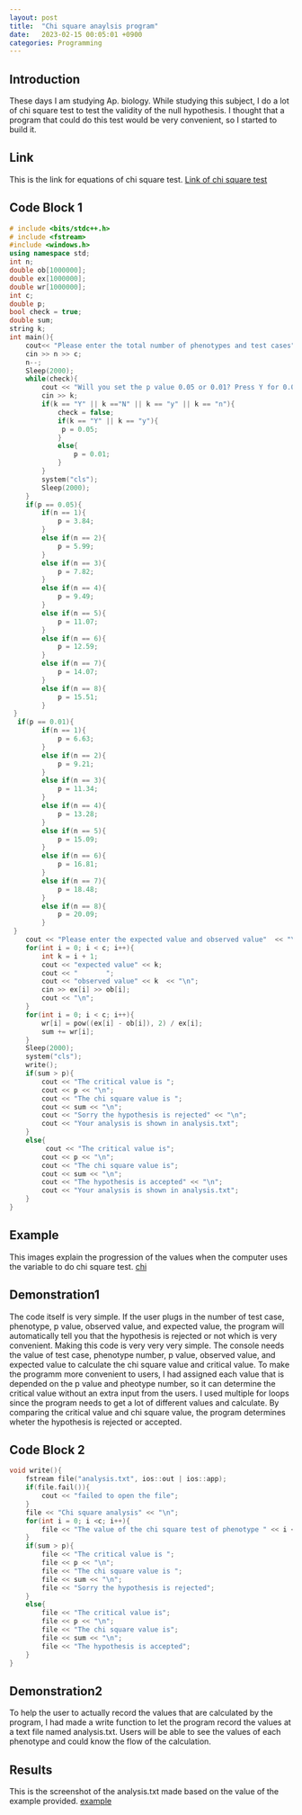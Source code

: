 ```yaml
---
layout: post
title:  "Chi square anaylsis program"
date:   2023-02-15 00:05:01 +0900
categories: Programming
---
```


## Introduction

These days I am studying Ap. biology. While studying this subject, I do a lot of chi square test to test the validity of the null hypothesis. I thought that a program that could do this test would be very convenient, so I started to build it.

## Link

This is the link for equations of chi square test.
[Link of chi square test](https://www.youtube.com/watch?v=CdM92yExsj0)

## Code Block 1

```c++
# include <bits/stdc++.h>
# include <fstream>
#include <windows.h>
using namespace std;
int n;
double ob[1000000];
double ex[1000000];
double wr[1000000];
int c;
double p;
bool check = true;
double sum;
string k;
int main(){
    cout<< "Please enter the total number of phenotypes and test cases" << "\n";
    cin >> n >> c;
    n--;
    Sleep(2000);
    while(check){
        cout << "Will you set the p value 0.05 or 0.01? Press Y for 0.05 N for 0.01" << "\n";
        cin >> k;
        if(k == "Y" || k =="N" || k == "y" || k == "n"){
            check = false;
            if(k == "Y" || k == "y"){
             p = 0.05;
            }
            else{
                p = 0.01;
            }
        }
        system("cls");
        Sleep(2000);
    }
    if(p == 0.05){
        if(n == 1){
            p = 3.84;
        }
        else if(n == 2){
            p = 5.99;
        }
        else if(n == 3){
            p = 7.82;
        }
        else if(n == 4){
            p = 9.49;
        }
        else if(n == 5){
            p = 11.07;
        }
        else if(n == 6){
            p = 12.59;
        }
        else if(n == 7){
            p = 14.07;
        }
        else if(n == 8){
            p = 15.51;
        }
 }
  if(p == 0.01){
        if(n == 1){
            p = 6.63;
        }
        else if(n == 2){
            p = 9.21;
        }
        else if(n == 3){
            p = 11.34;
        }
        else if(n == 4){
            p = 13.28;
        }
        else if(n == 5){
            p = 15.09;
        }
        else if(n == 6){
            p = 16.81;
        }
        else if(n == 7){
            p = 18.48;
        }
        else if(n == 8){
            p = 20.09;
        }
 }
    cout << "Please enter the expected value and observed value"  << "\n";
    for(int i = 0; i < c; i++){
        int k = i + 1;
        cout << "expected value" << k;
        cout << "       ";
        cout << "observed value" << k  << "\n";
        cin >> ex[i] >> ob[i];
        cout << "\n";
    }
    for(int i = 0; i < c; i++){
        wr[i] = pow((ex[i] - ob[i]), 2) / ex[i];
        sum += wr[i];
    }
    Sleep(2000);
    system("cls");
    write();
    if(sum > p){
        cout << "The critical value is ";
        cout << p << "\n";
        cout << "The chi square value is ";
        cout << sum << "\n";
        cout << "Sorry the hypothesis is rejected" << "\n";
        cout << "Your analysis is shown in analysis.txt";
    }
    else{
         cout << "The critical value is";
        cout << p << "\n";
        cout << "The chi square value is";
        cout << sum << "\n";
        cout << "The hypothesis is accepted" << "\n";
        cout << "Your analysis is shown in analysis.txt";
    }
}
```

## Example

This images explain the progression of the values when the computer uses the variable to do chi square test.
[chi](https://res.cloudinary.com/dgq2zzviv/image/upload/v1677345771/Screenshot_2023-02-26_021748_uijfou.png)

## Demonstration1

The code itself is very simple. If the user plugs in the number of test case, phenotype, p value, observed value, and expected value, the program will automatically tell you that the hypothesis is rejected or not which is very convenient. Making this code is very very very simple. The console needs the value of test case, phenotype number, p value, observed value, and expected value to calculate the chi square value and critical value. To make the programm more convenient to users, I had assigned each value that is depended on the p value and pheotype number, so it can determine the critical value without an extra input from the users. I used multiple for loops since the program needs to get a lot of different values and calculate. By comparing the critical value and chi square value, the program determines wheter the hypothesis is rejected or accepted.

## Code Block 2

```c++
void write(){
    fstream file("analysis.txt", ios::out | ios::app);
    if(file.fail()){
        cout << "failed to open the file";
    }
    file << "Chi square analysis" << "\n";
    for(int i = 0; i <c; i++){
        file << "The value of the chi square test of phenotype " << i << " is " << wr[i] << "\n";
    }
    if(sum > p){
        file << "The critical value is ";
        file << p << "\n";
        file << "The chi square value is ";
        file << sum << "\n";
        file << "Sorry the hypothesis is rejected";
    }
    else{
        file << "The critical value is";
        file << p << "\n";
        file << "The chi square value is";
        file << sum << "\n";
        file << "The hypothesis is accepted";
    }
}
```

## Demonstration2

To help the user to actually record the values that are calculated by the program, I had made a write function to let the program record the values at a text file named analysis.txt. Users will be able to see the values of each phenotype and could know the flow of the calculation.

## Results

This is the screenshot of the analysis.txt made based on the value of the example provided.
[example](https://res.cloudinary.com/dgq2zzviv/image/upload/v1677345771/Screenshot_2023-02-26_021853_zawnzp.png)
